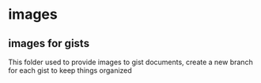 # images
## images for gists
This folder used to provide images to gist documents, create a new branch for each gist to keep things organized

